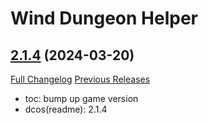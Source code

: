 # Wind Dungeon Helper

## [2.1.4](https://github.com/fang2hou/WindDungeonHelper/tree/2.1.4) (2024-03-20)
[Full Changelog](https://github.com/fang2hou/WindDungeonHelper/compare/2.1.3...2.1.4) [Previous Releases](https://github.com/fang2hou/WindDungeonHelper/releases)

- toc: bump up game version  
- dcos(readme): 2.1.4  
